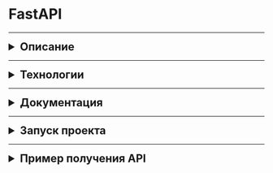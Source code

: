# FastAPI
***
<details>
    <summary style="font-size: 16pt; font-weight: bold">Описание</summary>

Реализована система выдачи талончиков Сбербанка через FastApi. 
</details>

***
<details>
    <summary style="font-size: 16pt; font-weight: bold">Технологии</summary>

* Python 3.9.6
* fastapi
* uvicorn

С полным списком технологий можно ознакомиться в файле requirements.txt
</details>

***
<details>
     <summary style="font-size: 16pt; font-weight: bold">Документация</summary>

С документацией проекта можно ознакомиться по [ссылке](http://127.0.0.1:8000/redoc/) после запуска проекта.
</details>

***
<details>
    <summary style="font-size: 16pt; font-weight: bold">Запуск проекта</summary>

Клонировать репозиторий и перейти в него в командной строке:

```
git clone https://github.com/GhoulNEC/FastAPI.git
```

```
cd FastAPI
```

Создать и активировать виртуальное окружение:

```
python3 -m venv venv
```

```
source venv/bin/activate
```

```
python3 -m pip install --upgrade pip
```

Установить зависимости из файла requirements.txt:

```
pip install -r requirements.txt
```

Запустить сервер
```
uvicorn fast_api:app
```

</details>

***
<details>
    <summary style="font-size: 16pt; font-weight: bold">Пример получения API</summary>

#### Управление API

`GET /` - Приветственный экран. 

`GET /services/` - Получение списка услуг.

`GET /services/{service_id}/` - Получение информации о сервисе по id

`GET /desk_info/` - Получение информации о кассах: какой талон сейчас обслуживается и какие талоны в очереди на эту кассу.

`POST /services/{service_id}/confirm/` - Получение талончика в очередь с распределением по кассам в зависимости от их загруженности и возможности предоставления услуги.

`POST /{desk_id}/done/` - Опция для кассира. Услуга оказана, переход к следующему талону.

`POST /{desk_id}/close/` - Закрытие кассы с распределением талонов в очереди между свободными кассами работающими с такими же услугами.

`POST /{desk_id}/open/` - Открыть кассу.

`POST /new_service/` - Добавление нового сервиса.

Нужно указать название нового сервиса и номера касс, которые будет обслуживать новый сервис.

```json
{
  "service": {
    "name": "string"
  },
  "desk_keys": [
    "string"
  ]
}
```

`POST /new_desk/` - Добавление новой кассы. Нужно заполнить id сервисов, которые касса будет обслуживать.

```json
{
  "services": [
    "string"
  ],
  "queue": [
    "string"
  ],
  "in_service": 0,
  "is_open": true
}
```

***
<details>
    <summary style="font-size: 16pt; font-weight: bold">Автор</summary>

* [Роман Евстафьев](https://github.com/GhoulNEC)
</details>

***